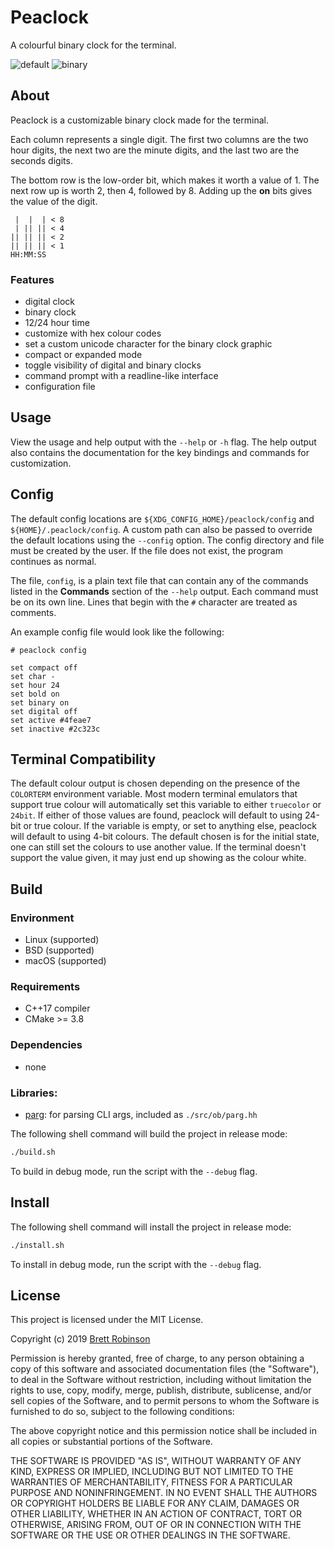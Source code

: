 # Peaclock
A colourful binary clock for the terminal.

![default](https://raw.githubusercontent.com/octobanana/peaclock/master/assets/default.png)
![binary](https://raw.githubusercontent.com/octobanana/peaclock/master/assets/binary.png)

## About
Peaclock is a customizable binary clock made for the terminal.

Each column represents a single digit.
The first two columns are the two hour digits,
the next two are the minute digits,
and the last two are the seconds digits.

The bottom row is the low-order bit,
which makes it worth a value of 1.
The next row up is worth 2, then 4, followed by 8.
Adding up the __on__ bits gives the value of the digit.

```
 |  |  | < 8
 | || || < 4
|| || || < 2
|| || || < 1
HH:MM:SS
```

### Features
* digital clock
* binary clock
* 12/24 hour time
* customize with hex colour codes
* set a custom unicode character for the binary clock graphic
* compact or expanded mode
* toggle visibility of digital and binary clocks
* command prompt with a readline-like interface
* configuration file

## Usage
View the usage and help output with the `--help` or `-h` flag.
The help output also contains the documentation for the key bindings and commands for customization.

## Config
The default config locations are `${XDG_CONFIG_HOME}/peaclock/config` and `${HOME}/.peaclock/config`.
A custom path can also be passed to override the default locations using the `--config` option.
The config directory and file must be created by the user.
If the file does not exist, the program continues as normal.

The file, `config`, is a plain text file that can contain any of the commands listed in the __Commands__ section of the `--help` output.
Each command must be on its own line.
Lines that begin with the `#` character are treated as comments.

An example config file would look like the following:

```text
# peaclock config

set compact off
set char -
set hour 24
set bold on
set binary on
set digital off
set active #4feae7
set inactive #2c323c
```

## Terminal Compatibility
The default colour output is chosen depending on the presence of the `COLORTERM` environment variable.
Most modern terminal emulators that support true colour will automatically set this variable to either `truecolor` or `24bit`.
If either of those values are found, peaclock will default to using 24-bit or true colour.
If the variable is empty, or set to anything else, peaclock will default to using 4-bit colours.
The default chosen is for the initial state, one can still set the colours to use another value.
If the terminal doesn't support the value given, it may just end up showing as the colour white.

## Build
### Environment
* Linux (supported)
* BSD (supported)
* macOS (supported)

### Requirements
* C++17 compiler
* CMake >= 3.8

### Dependencies
* none

### Libraries:
* [parg](https://github.com/octobanana/parg): for parsing CLI args, included as `./src/ob/parg.hh`

The following shell command will build the project in release mode:
```sh
./build.sh
```
To build in debug mode, run the script with the `--debug` flag.

## Install
The following shell command will install the project in release mode:
```sh
./install.sh
```
To install in debug mode, run the script with the `--debug` flag.

## License
This project is licensed under the MIT License.

Copyright (c) 2019 [Brett Robinson](https://octobanana.com/)

Permission is hereby granted, free of charge, to any person obtaining a copy
of this software and associated documentation files (the "Software"), to deal
in the Software without restriction, including without limitation the rights
to use, copy, modify, merge, publish, distribute, sublicense, and/or sell
copies of the Software, and to permit persons to whom the Software is
furnished to do so, subject to the following conditions:

The above copyright notice and this permission notice shall be included in all
copies or substantial portions of the Software.

THE SOFTWARE IS PROVIDED "AS IS", WITHOUT WARRANTY OF ANY KIND, EXPRESS OR
IMPLIED, INCLUDING BUT NOT LIMITED TO THE WARRANTIES OF MERCHANTABILITY,
FITNESS FOR A PARTICULAR PURPOSE AND NONINFRINGEMENT. IN NO EVENT SHALL THE
AUTHORS OR COPYRIGHT HOLDERS BE LIABLE FOR ANY CLAIM, DAMAGES OR OTHER
LIABILITY, WHETHER IN AN ACTION OF CONTRACT, TORT OR OTHERWISE, ARISING FROM,
OUT OF OR IN CONNECTION WITH THE SOFTWARE OR THE USE OR OTHER DEALINGS IN THE
SOFTWARE.
